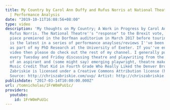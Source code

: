 ```yaml
---
title: My Country by Carol Ann Duffy and Rufus Norris at National Theatre, London
  | Performance Analysis
date: "2019-10-11T16:08:56+08:00"
type: video
description: 'My thoughts on My Country; A Work in Progress by Carol Ann Duffy and
  Rufus Norris. The National Theatre''s "response" to the Brexit vote, this verbatim
  piece premiered in the Dorfman auditorium in March 2017 before touring the UK. This
  is the latest in a series of performance anaylses/reviews I''ve been undertaking
  as part of my PhD Research at the University of Exeter. If you''ve enjoyed this
  video then please do check out the rest of my channel. I generally put out new videos
  every Tuesday and Friday discussing theatre and playwriting from the perspective
  of an aspirant and (some might say) emerging playwright, theatre maker and academic.
  Music Credit That Kid in Fourth Grade Who Really Liked the Denver Broncos by Chris
  Zabriskie is licensed under a Creative Commons Attribution license (https://creativecommons.org/licenses/by/4.0/)
  Source: http://chriszabriskie.com/uvp/ Artist: http://chriszabriskie.com/'
publishdate: "2017-03-14T10:00:00.000Z"
url: /tomnicholas/1FrW0mPuU1c/
providers:
  youtube:
    id: 1FrW0mPuU1c
---
```

